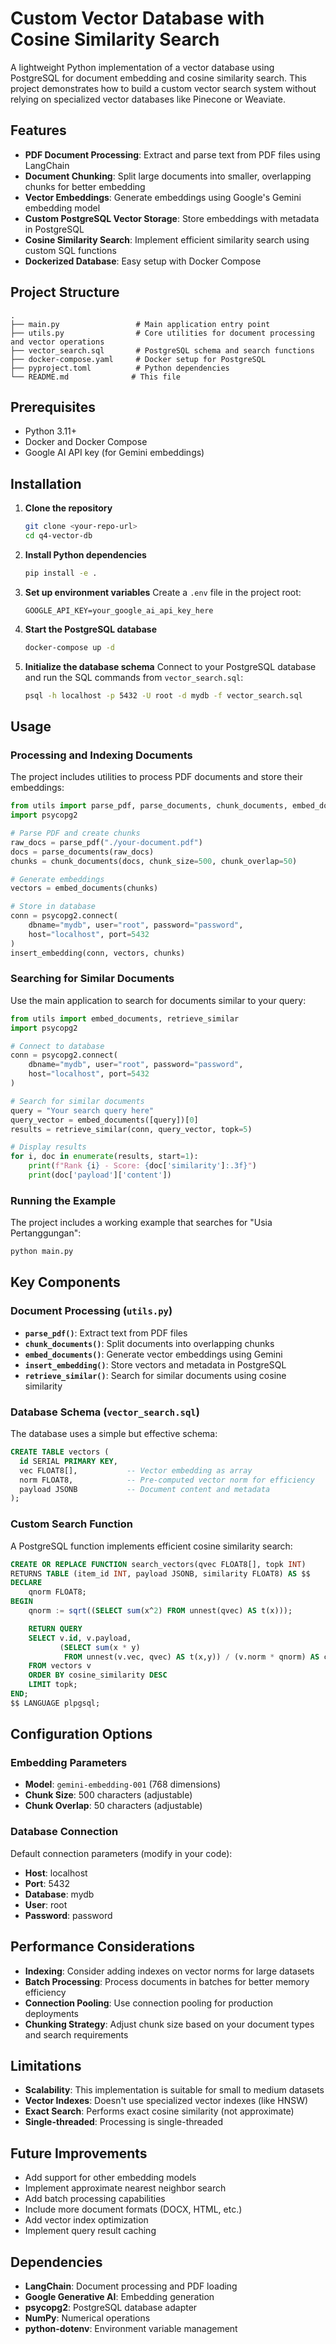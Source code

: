 # Custom Vector Database with Cosine Similarity Search

A lightweight Python implementation of a vector database using PostgreSQL for document embedding and cosine similarity search. This project demonstrates how to build a custom vector search system without relying on specialized vector databases like Pinecone or Weaviate.

## Features

- **PDF Document Processing**: Extract and parse text from PDF files using LangChain
- **Document Chunking**: Split large documents into smaller, overlapping chunks for better embedding
- **Vector Embeddings**: Generate embeddings using Google's Gemini embedding model
- **Custom PostgreSQL Vector Storage**: Store embeddings with metadata in PostgreSQL
- **Cosine Similarity Search**: Implement efficient similarity search using custom SQL functions
- **Dockerized Database**: Easy setup with Docker Compose

## Project Structure

```
.
├── main.py                 # Main application entry point
├── utils.py                # Core utilities for document processing and vector operations
├── vector_search.sql       # PostgreSQL schema and search functions
├── docker-compose.yaml     # Docker setup for PostgreSQL
├── pyproject.toml          # Python dependencies
└── README.md              # This file
```

## Prerequisites

- Python 3.11+
- Docker and Docker Compose
- Google AI API key (for Gemini embeddings)

## Installation

1. **Clone the repository**
   ```bash
   git clone <your-repo-url>
   cd q4-vector-db
   ```

2. **Install Python dependencies**
   ```bash
   pip install -e .
   ```

3. **Set up environment variables**
   Create a `.env` file in the project root:
   ```env
   GOOGLE_API_KEY=your_google_ai_api_key_here
   ```

4. **Start the PostgreSQL database**
   ```bash
   docker-compose up -d
   ```

5. **Initialize the database schema**
   Connect to your PostgreSQL database and run the SQL commands from `vector_search.sql`:
   ```bash
   psql -h localhost -p 5432 -U root -d mydb -f vector_search.sql
   ```

## Usage

### Processing and Indexing Documents

The project includes utilities to process PDF documents and store their embeddings:

```python
from utils import parse_pdf, parse_documents, chunk_documents, embed_documents, insert_embedding
import psycopg2

# Parse PDF and create chunks
raw_docs = parse_pdf("./your-document.pdf")
docs = parse_documents(raw_docs)
chunks = chunk_documents(docs, chunk_size=500, chunk_overlap=50)

# Generate embeddings
vectors = embed_documents(chunks)

# Store in database
conn = psycopg2.connect(
    dbname="mydb", user="root", password="password",
    host="localhost", port=5432
)
insert_embedding(conn, vectors, chunks)
```

### Searching for Similar Documents

Use the main application to search for documents similar to your query:

```python
from utils import embed_documents, retrieve_similar
import psycopg2

# Connect to database
conn = psycopg2.connect(
    dbname="mydb", user="root", password="password",
    host="localhost", port=5432
)

# Search for similar documents
query = "Your search query here"
query_vector = embed_documents([query])[0]
results = retrieve_similar(conn, query_vector, topk=5)

# Display results
for i, doc in enumerate(results, start=1):
    print(f"Rank {i} - Score: {doc['similarity']:.3f}")
    print(doc['payload']['content'])
```

### Running the Example

The project includes a working example that searches for "Usia Pertanggungan":

```bash
python main.py
```

## Key Components

### Document Processing (`utils.py`)

- **`parse_pdf()`**: Extract text from PDF files
- **`chunk_documents()`**: Split documents into overlapping chunks
- **`embed_documents()`**: Generate vector embeddings using Gemini
- **`insert_embedding()`**: Store vectors and metadata in PostgreSQL
- **`retrieve_similar()`**: Search for similar documents using cosine similarity

### Database Schema (`vector_search.sql`)

The database uses a simple but effective schema:

```sql
CREATE TABLE vectors (
  id SERIAL PRIMARY KEY,
  vec FLOAT8[],           -- Vector embedding as array
  norm FLOAT8,            -- Pre-computed vector norm for efficiency
  payload JSONB           -- Document content and metadata
);
```

### Custom Search Function

A PostgreSQL function implements efficient cosine similarity search:

```sql
CREATE OR REPLACE FUNCTION search_vectors(qvec FLOAT8[], topk INT)
RETURNS TABLE (item_id INT, payload JSONB, similarity FLOAT8) AS $$
DECLARE
    qnorm FLOAT8;
BEGIN
    qnorm := sqrt((SELECT sum(x^2) FROM unnest(qvec) AS t(x)));

    RETURN QUERY
    SELECT v.id, v.payload, 
           (SELECT sum(x * y)
            FROM unnest(v.vec, qvec) AS t(x,y)) / (v.norm * qnorm) AS cosine_similarity
    FROM vectors v
    ORDER BY cosine_similarity DESC
    LIMIT topk;
END;
$$ LANGUAGE plpgsql;
```

## Configuration Options

### Embedding Parameters

- **Model**: `gemini-embedding-001` (768 dimensions)
- **Chunk Size**: 500 characters (adjustable)
- **Chunk Overlap**: 50 characters (adjustable)

### Database Connection

Default connection parameters (modify in your code):
- **Host**: localhost
- **Port**: 5432
- **Database**: mydb
- **User**: root
- **Password**: password

## Performance Considerations

- **Indexing**: Consider adding indexes on vector norms for large datasets
- **Batch Processing**: Process documents in batches for better memory efficiency
- **Connection Pooling**: Use connection pooling for production deployments
- **Chunking Strategy**: Adjust chunk size based on your document types and search requirements

## Limitations

- **Scalability**: This implementation is suitable for small to medium datasets
- **Vector Indexes**: Doesn't use specialized vector indexes (like HNSW)
- **Exact Search**: Performs exact cosine similarity (not approximate)
- **Single-threaded**: Processing is single-threaded

## Future Improvements

- Add support for other embedding models
- Implement approximate nearest neighbor search
- Add batch processing capabilities
- Include more document formats (DOCX, HTML, etc.)
- Add vector index optimization
- Implement query result caching

## Dependencies

- **LangChain**: Document processing and PDF loading
- **Google Generative AI**: Embedding generation
- **psycopg2**: PostgreSQL database adapter
- **NumPy**: Numerical operations
- **python-dotenv**: Environment variable management
